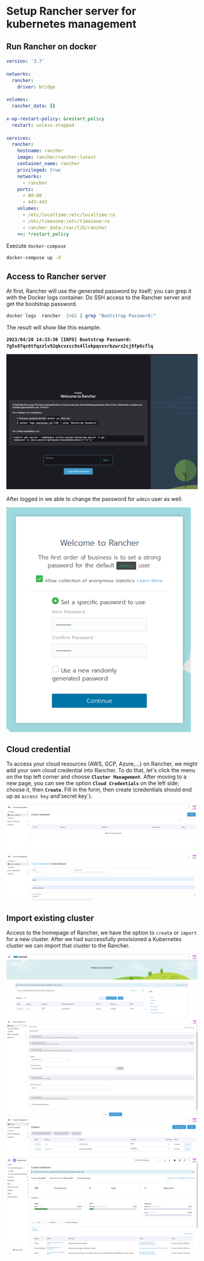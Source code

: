 # Setup Rancher server for kubernetes management

## Run Rancher on docker

```yaml
version: '3.7'

networks:
  rancher:
    driver: bridge

volumes:
  rancher_data: {}

x-op-restart-policy: &restart_policy
  restart: unless-stopped

services:
  rancher:
    hostname: rancher
    image: rancher/rancher:latest
    container_name: rancher
    privileged: true
    networks:
      - rancher
    ports:
      - 80:80
      - 443:443
    volumes:
      - /etc/localtime:/etc/localtime:ro
      - /etc/timezone:/etc/timezone:ro
      - rancher_data:/var/lib/rancher
    <<: *restart_policy
```

Execute `docker-compose`

```bash
docker-compose up -d
```

## Access to Rancher server

At first, Rancher will use the generated password by itself; you can grep it with the Docker logs container. Do SSH access to the Rancher server and get the bootstrap password.

```bash
docker logs  rancher  2>&1 | grep "Bootstrap Password:"
```
The result will show like this example:

**`2023/04/20 14:33:30 [INFO] Bootstrap Password: 7g5s87qc6tfqzzlv92qkcvzcc9s4llxkpqvxvrbzwrz2cj8fp6cflq`**

![rancher_login](/resources/images/Rancher/rancher_login.png)

After logged in we able to change the password for `admin` user as well.

![rancher_change_password](/resources/images/Rancher/rancher_change_password.png)

## Cloud credential

To access your cloud resources (AWS, GCP, Azure,...) on Rancher, we might add your own cloud credential into Rancher. To do that, let's click the menu on the top left corner and choose **`Cluster Management`**. After moving to a new page, you can see the option **`Cloud Credentials`** on the left side; choose it, then **`Create`**. Fill in the form, then create (credentials should end up as `access key` and'secret key`).

![cloud_credentials](/resources/images/Rancher/cloud_credentails.png)
![create_credentails](/resources/images/Rancher/create_credentails.png)

## Import existing cluster

Access to the homepage of Rancher, we have the option to `create` or `import` for a new cluster. After we had successfully provisioned a Kubernetes cluster we can import that cluster to the Rancher.

![rancher_homepage](/resources/images/Rancher/rancher_homepage.png)
![register_cluster](/resources/images/Rancher/register_cluster.png)
![available_cluster](/resources/images/Rancher/available_cluster.png)
![cluster_dashboard](/resources/images/Rancher/cluster_dashboard.png)